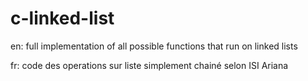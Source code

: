# c-linked-list
en: full implementation of all possible functions that run on linked lists

fr: code des operations sur liste simplement chainé selon ISI Ariana
